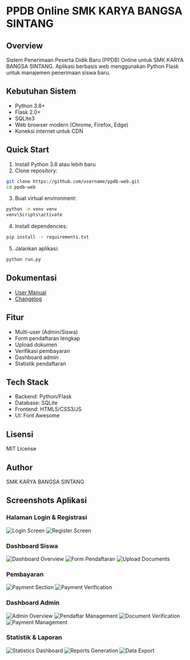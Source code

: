 # PPDB Online SMK KARYA BANGSA SINTANG

## Overview
Sistem Penerimaan Peserta Didik Baru (PPDB) Online untuk SMK KARYA BANGSA SINTANG. Aplikasi berbasis web menggunakan Python Flask untuk manajemen penerimaan siswa baru.

## Kebutuhan Sistem
- Python 3.8+
- Flask 2.0+
- SQLite3
- Web browser modern (Chrome, Firefox, Edge)
- Koneksi internet untuk CDN

## Quick Start
1. Install Python 3.8 atau lebih baru
2. Clone repository:
```bash
git clone https://github.com/username/ppdb-web.git
cd ppdb-web
```

3. Buat virtual environment:
```bash
python -m venv venv
venv\Scripts\activate
```

4. Install dependencies:
```bash
pip install -r requirements.txt
```

5. Jalankan aplikasi:
```bash
python run.py
```

## Dokumentasi
- [User Manual](docs/USER_MANUAL.md)
- [Changelog](docs/CHANGELOG.md)

## Fitur
- Multi-user (Admin/Siswa)
- Form pendaftaran lengkap
- Upload dokumen
- Verifikasi pembayaran
- Dashboard admin
- Statistik pendaftaran

## Tech Stack
- Backend: Python/Flask
- Database: SQLite
- Frontend: HTML5/CSS3/JS
- UI: Font Awesome

## Lisensi
MIT License

## Author
SMK KARYA BANGSA SINTANG

## Screenshots Aplikasi

### Halaman Login & Registrasi
![Login Screen](../foto%20projek/Screenshot%202025-05-22%20124949.png)
![Register Screen](../foto%20projek/Screenshot%202025-05-22%20125003.png)

### Dashboard Siswa
![Dashboard Overview](../foto%20projek/Screenshot%202025-05-22%20125021.png)
![Form Pendaftaran](../foto%20projek/Screenshot%202025-05-22%20125031.png)
![Upload Documents](../foto%20projek/Screenshot%202025-05-22%20125055.png)

### Pembayaran
![Payment Section](../foto%20projek/Screenshot%202025-05-22%20125117.png)
![Payment Verification](../foto%20projek/Screenshot%202025-05-22%20125136.png)

### Dashboard Admin
![Admin Overview](../foto%20projek/Screenshot%202025-05-22%20125446.png)
![Pendaftar Management](../foto%20projek/Screenshot%202025-05-22%20125458.png)
![Document Verification](../foto%20projek/Screenshot%202025-05-22%20125541.png)
![Payment Management](../foto%20projek/Screenshot%202025-05-22%20125556.png)

### Statistik & Laporan
![Statistics Dashboard](../foto%20projek/Screenshot%202025-05-22%20125603.png)
![Reports Generation](../foto%20projek/Screenshot%202025-05-22%20125722.png)
![Data Export](../foto%20projek/Screenshot%202025-05-22%20125756.png)